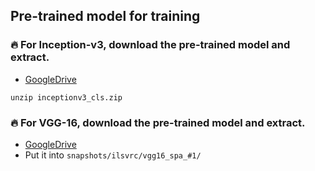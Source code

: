 ## Pre-trained model for training

### 🔥 For Inception-v3, download the pre-trained model and extract.
* [GoogleDrive](https://drive.google.com/file/d/1JsiRQHV39Cr6DTP1MwjAZ-hG4dztdIQS/view?usp=sharing)
```
unzip inceptionv3_cls.zip
```

### 🔥 For VGG-16, download the pre-trained model and extract.
* [GoogleDrive](https://drive.google.com/file/d/1BXrgBA09eGZ3UvtFJYYm3FfPDScKA5-g/view?usp=sharing)
* Put it into `snapshots/ilsvrc/vgg16_spa_#1/`
